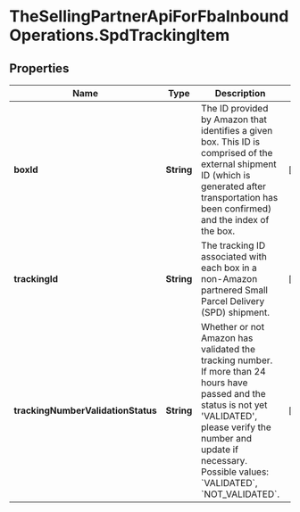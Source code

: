 # TheSellingPartnerApiForFbaInboundOperations.SpdTrackingItem

## Properties

Name | Type | Description | Notes
------------ | ------------- | ------------- | -------------
**boxId** | **String** | The ID provided by Amazon that identifies a given box. This ID is comprised of the external shipment ID (which is generated after transportation has been confirmed) and the index of the box. | [optional] 
**trackingId** | **String** | The tracking ID associated with each box in a non-Amazon partnered Small Parcel Delivery (SPD) shipment. | [optional] 
**trackingNumberValidationStatus** | **String** | Whether or not Amazon has validated the tracking number. If more than 24 hours have passed and the status is not yet &#39;VALIDATED&#39;, please verify the number and update if necessary. Possible values: &#x60;VALIDATED&#x60;, &#x60;NOT_VALIDATED&#x60;. | [optional] 


